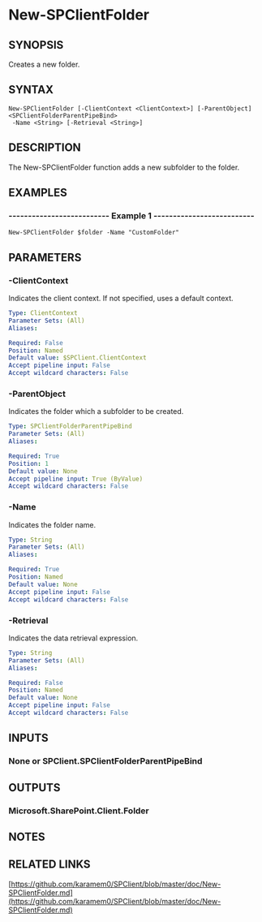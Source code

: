 # New-SPClientFolder

## SYNOPSIS
Creates a new folder.

## SYNTAX

```
New-SPClientFolder [-ClientContext <ClientContext>] [-ParentObject] <SPClientFolderParentPipeBind>
 -Name <String> [-Retrieval <String>]
```

## DESCRIPTION
The New-SPClientFolder function adds a new subfolder to the folder.

## EXAMPLES

### -------------------------- Example 1 --------------------------
```
New-SPClientFolder $folder -Name "CustomFolder"
```

## PARAMETERS

### -ClientContext
Indicates the client context.
If not specified, uses a default context.

```yaml
Type: ClientContext
Parameter Sets: (All)
Aliases: 

Required: False
Position: Named
Default value: $SPClient.ClientContext
Accept pipeline input: False
Accept wildcard characters: False
```

### -ParentObject
Indicates the folder which a subfolder to be created.

```yaml
Type: SPClientFolderParentPipeBind
Parameter Sets: (All)
Aliases: 

Required: True
Position: 1
Default value: None
Accept pipeline input: True (ByValue)
Accept wildcard characters: False
```

### -Name
Indicates the folder name.

```yaml
Type: String
Parameter Sets: (All)
Aliases: 

Required: True
Position: Named
Default value: None
Accept pipeline input: False
Accept wildcard characters: False
```

### -Retrieval
Indicates the data retrieval expression.

```yaml
Type: String
Parameter Sets: (All)
Aliases: 

Required: False
Position: Named
Default value: None
Accept pipeline input: False
Accept wildcard characters: False
```

## INPUTS

### None or SPClient.SPClientFolderParentPipeBind

## OUTPUTS

### Microsoft.SharePoint.Client.Folder

## NOTES

## RELATED LINKS

[https://github.com/karamem0/SPClient/blob/master/doc/New-SPClientFolder.md](https://github.com/karamem0/SPClient/blob/master/doc/New-SPClientFolder.md)


